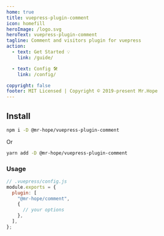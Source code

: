```yaml
---
home: true
title: vuepress-plugin-comment
icon: homefill
heroImage: /logo.svg
heroText: vuepress-plugin-comment
tagline: Comment and visitors plugin for vuepress
action:
  - text: Get Started 💡
    link: /guide/

  - text: Config 🛠
    link: /config/

copyright: false
footer: MIT Licensed | Copyright © 2019-present Mr.Hope
---
```


## Install

```bash
npm i -D @mr-hope/vuepress-plugin-comment
```

Or

```bash
yarn add -D @mr-hope/vuepress-plugin-comment
```

### Usage

```js
// .vuepress/config.js
module.exports = {
  plugin: [
    "@mr-hope/comment",
    {
      // your options
    },
  ],
};
```
